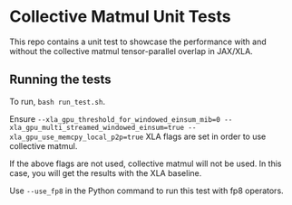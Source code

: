 # Collective Matmul Unit Tests

This repo contains a unit test to showcase the performance with and without the collective matmul tensor-parallel overlap in JAX/XLA.


## Running the tests
To run, `bash run_test.sh`. 

Ensure `--xla_gpu_threshold_for_windowed_einsum_mib=0 --xla_gpu_multi_streamed_windowed_einsum=true --xla_gpu_use_memcpy_local_p2p=true` XLA flags are set in order to use collective matmul. 

If the above flags are not used, collective matmul will not be used. In this case, you will get the results with the XLA baseline.

Use `--use_fp8` in the Python command to run this test with fp8 operators.
